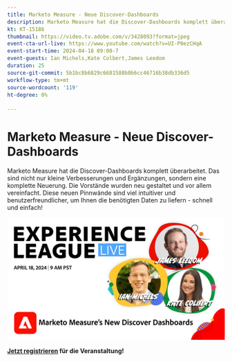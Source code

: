 ```yaml
---
title: Marketo Measure - Neue Discover-Dashboards
description: Marketo Measure hat die Discover-Dashboards komplett überarbeitet. Das sind nicht nur kleine Verbesserungen und Ergänzungen, sondern eine komplette Neuerung. Die Vorstände wurden neu gestaltet und vor allem vereinfacht. Diese neuen Pinnwände sind viel intuitiver und benutzerfreundlicher, um Ihnen die benötigten Daten zu liefern - schnell und einfach!
kt: KT-15186
thumbnail: https://video.tv.adobe.com/v/3428093?format=jpeg
event-cta-url-live: https://www.youtube.com/watch?v=UI-P0ezCHqA
event-start-time: 2024-04-18 09:00-7
event-guests: Ian Michels,Kate Colbert,James Leedom
duration: 25
source-git-commit: 5b1bc8b6829c6681588b0b6cc46716b38db336d5
workflow-type: tm+mt
source-wordcount: '119'
ht-degree: 0%

---
```


# Marketo Measure - Neue Discover-Dashboards

Marketo Measure hat die Discover-Dashboards komplett überarbeitet. Das sind nicht nur kleine Verbesserungen und Ergänzungen, sondern eine komplette Neuerung. Die Vorstände wurden neu gestaltet und vor allem vereinfacht. Diese neuen Pinnwände sind viel intuitiver und benutzerfreundlicher, um Ihnen die benötigten Daten zu liefern - schnell und einfach!

[![L LIVE 17. Januar 2024](assets/WebBanner-April18-2024.jpg)](https://engage.adobe.com/ExpLeagueLive-240418.html)

**[Jetzt registrieren](https://engage.adobe.com/ExpLeagueLive-240418.html) für die Veranstaltung!**
